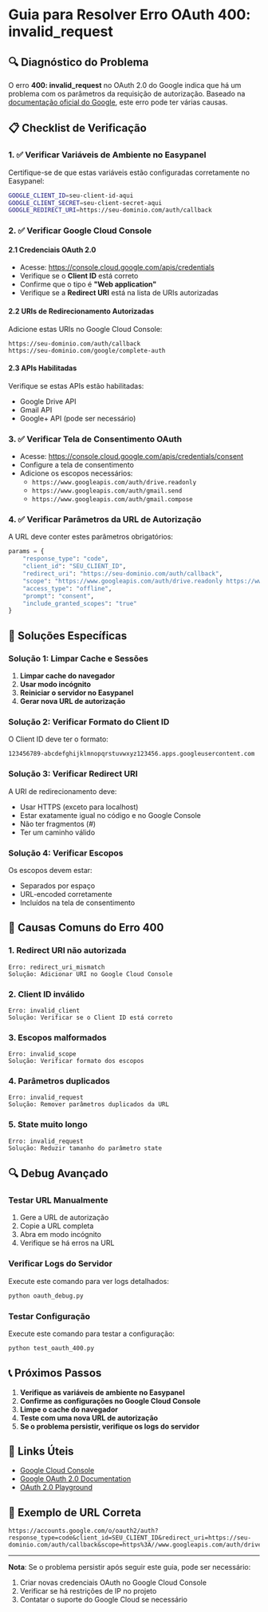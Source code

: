 # Guia para Resolver Erro OAuth 400: invalid_request

## 🔍 Diagnóstico do Problema

O erro **400: invalid_request** no OAuth 2.0 do Google indica que há um problema com os parâmetros da requisição de autorização. Baseado na [documentação oficial do Google](https://developers.google.com/identity/protocols/oauth2?hl=pt-br), este erro pode ter várias causas.

## 📋 Checklist de Verificação

### 1. ✅ Verificar Variáveis de Ambiente no Easypanel

Certifique-se de que estas variáveis estão configuradas corretamente no Easypanel:

```bash
GOOGLE_CLIENT_ID=seu-client-id-aqui
GOOGLE_CLIENT_SECRET=seu-client-secret-aqui
GOOGLE_REDIRECT_URI=https://seu-dominio.com/auth/callback
```

### 2. ✅ Verificar Google Cloud Console

#### 2.1 Credenciais OAuth 2.0
- Acesse: https://console.cloud.google.com/apis/credentials
- Verifique se o **Client ID** está correto
- Confirme que o tipo é **"Web application"**
- Verifique se a **Redirect URI** está na lista de URIs autorizadas

#### 2.2 URIs de Redirecionamento Autorizadas
Adicione estas URIs no Google Cloud Console:
```
https://seu-dominio.com/auth/callback
https://seu-dominio.com/google/complete-auth
```

#### 2.3 APIs Habilitadas
Verifique se estas APIs estão habilitadas:
- Google Drive API
- Gmail API
- Google+ API (pode ser necessário)

### 3. ✅ Verificar Tela de Consentimento OAuth

- Acesse: https://console.cloud.google.com/apis/credentials/consent
- Configure a tela de consentimento
- Adicione os escopos necessários:
  - `https://www.googleapis.com/auth/drive.readonly`
  - `https://www.googleapis.com/auth/gmail.send`
  - `https://www.googleapis.com/auth/gmail.compose`

### 4. ✅ Verificar Parâmetros da URL de Autorização

A URL deve conter estes parâmetros obrigatórios:

```python
params = {
    "response_type": "code",
    "client_id": "SEU_CLIENT_ID",
    "redirect_uri": "https://seu-dominio.com/auth/callback",
    "scope": "https://www.googleapis.com/auth/drive.readonly https://www.googleapis.com/auth/gmail.send https://www.googleapis.com/auth/gmail.compose",
    "access_type": "offline",
    "prompt": "consent",
    "include_granted_scopes": "true"
}
```

## 🔧 Soluções Específicas

### Solução 1: Limpar Cache e Sessões

1. **Limpar cache do navegador**
2. **Usar modo incógnito**
3. **Reiniciar o servidor no Easypanel**
4. **Gerar nova URL de autorização**

### Solução 2: Verificar Formato do Client ID

O Client ID deve ter o formato:
```
123456789-abcdefghijklmnopqrstuvwxyz123456.apps.googleusercontent.com
```

### Solução 3: Verificar Redirect URI

A URI de redirecionamento deve:
- Usar HTTPS (exceto para localhost)
- Estar exatamente igual no código e no Google Console
- Não ter fragmentos (#)
- Ter um caminho válido

### Solução 4: Verificar Escopos

Os escopos devem estar:
- Separados por espaço
- URL-encoded corretamente
- Incluídos na tela de consentimento

## 🚨 Causas Comuns do Erro 400

### 1. **Redirect URI não autorizada**
```
Erro: redirect_uri_mismatch
Solução: Adicionar URI no Google Cloud Console
```

### 2. **Client ID inválido**
```
Erro: invalid_client
Solução: Verificar se o Client ID está correto
```

### 3. **Escopos malformados**
```
Erro: invalid_scope
Solução: Verificar formato dos escopos
```

### 4. **Parâmetros duplicados**
```
Erro: invalid_request
Solução: Remover parâmetros duplicados da URL
```

### 5. **State muito longo**
```
Erro: invalid_request
Solução: Reduzir tamanho do parâmetro state
```

## 🔍 Debug Avançado

### Testar URL Manualmente

1. Gere a URL de autorização
2. Copie a URL completa
3. Abra em modo incógnito
4. Verifique se há erros na URL

### Verificar Logs do Servidor

Execute este comando para ver logs detalhados:
```bash
python oauth_debug.py
```

### Testar Configuração

Execute este comando para testar a configuração:
```bash
python test_oauth_400.py
```

## 📞 Próximos Passos

1. **Verifique as variáveis de ambiente no Easypanel**
2. **Confirme as configurações no Google Cloud Console**
3. **Limpe o cache do navegador**
4. **Teste com uma nova URL de autorização**
5. **Se o problema persistir, verifique os logs do servidor**

## 🔗 Links Úteis

- [Google Cloud Console](https://console.cloud.google.com/)
- [Google OAuth 2.0 Documentation](https://developers.google.com/identity/protocols/oauth2?hl=pt-br)
- [OAuth 2.0 Playground](https://developers.google.com/oauthplayground/)

## 📝 Exemplo de URL Correta

```
https://accounts.google.com/o/oauth2/auth?response_type=code&client_id=SEU_CLIENT_ID&redirect_uri=https://seu-dominio.com/auth/callback&scope=https%3A//www.googleapis.com/auth/drive.readonly%20https%3A//www.googleapis.com/auth/gmail.send%20https%3A//www.googleapis.com/auth/gmail.compose&access_type=offline&prompt=consent&include_granted_scopes=true&state=random_state_123
```

---

**Nota**: Se o problema persistir após seguir este guia, pode ser necessário:
1. Criar novas credenciais OAuth no Google Cloud Console
2. Verificar se há restrições de IP no projeto
3. Contatar o suporte do Google Cloud se necessário 